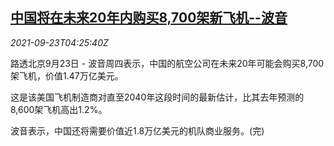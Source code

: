 <!--1632371462000-->
[中国将在未来20年内购买8,700架新飞机--波音](https://cn.reuters.com/article/china-boeing-outlook-0923-thur-idCNKBS2GJ07M)
------

<div><i>2021-09-23T04:25:40Z</i></div><p>路透北京9月23日 - 波音周四表示，中国的航空公司在未来20年可能会购买8,700架飞机，价值1.47万亿美元。</p><p>这是该美国飞机制造商对直至2040年这段时间的最新估计，比其去年预测的8,600架飞机高出1.2%。</p><p>波音表示，中国还将需要价值近1.8万亿美元的机队商业服务。(完)</p>
